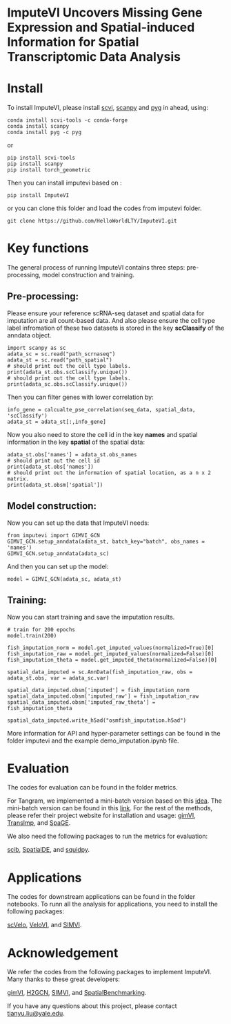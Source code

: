 # ImputeVI Uncovers Missing Gene Expression and Spatial-induced Information for Spatial Transcriptomic Data Analysis

# Install

To install ImputeVI, please install [scvi](https://docs.scvi-tools.org/en/stable/tutorials/index.html), [scanpy](https://scanpy-tutorials.readthedocs.io/en/latest/index.html) and [pyg](https://pytorch-geometric.readthedocs.io/en/latest/index.html) in ahead, using:

```
conda install scvi-tools -c conda-forge
conda install scanpy
conda install pyg -c pyg
```

or

```
pip install scvi-tools 
pip install scanpy
pip install torch_geometric
```

Then you can install imputevi based on :

```
pip install ImputeVI
```

or you can clone this folder and load the codes from imputevi folder.

```
git clone https://github.com/HelloWorldLTY/ImputeVI.git
```

# Key functions

The general process of running ImputeVI contains three steps: pre-processing, model construction and training.

## Pre-processing:

Please ensure your reference scRNA-seq dataset and spatial data for imputation are all count-based data. And also please ensure the cell type label infromation of these two datasets is stored in the key **scClassify** of the anndata object.

```
import scanpy as sc
adata_sc = sc.read("path_scrnaseq")
adata_st = sc.read("path_spatial")
# should print out the cell type labels.
print(adata_st.obs.scClassify.unique()) 
# should print out the cell type labels.
print(adata_sc.obs.scClassify.unique()) 
```

Then you can filter genes with lower correlation by:

```
info_gene = calcualte_pse_correlation(seq_data, spatial_data, 'scClassify')
adata_st = adata_st[:,info_gene]
```

Now you also need to store the cell id in the key **names** and spatial information in the key **spatial** of the spatial data:
```
adata_st.obs['names'] = adata_st.obs_names
# should print out the cell id
print(adata_st.obs['names']) 
# should print out the information of spatial location, as a n x 2 matrix.
print(adata_st.obsm['spatial'])
```

## Model construction:

Now you can set up the data that ImputeVI needs:

```
from imputevi import GIMVI_GCN
GIMVI_GCN.setup_anndata(adata_st, batch_key="batch", obs_names = 'names')
GIMVI_GCN.setup_anndata(adata_sc)
```

And then you can set up the model:
```
model = GIMVI_GCN(adata_sc, adata_st)
```

## Training:

Now you can start training and save the imputation results.

```
# train for 200 epochs
model.train(200)

fish_imputation_norm = model.get_imputed_values(normalized=True)[0]
fish_imputation_raw = model.get_imputed_values(normalized=False)[0]
fish_imputation_theta = model.get_imputed_theta(normalized=False)[0]

spatial_data_imputed = sc.AnnData(fish_imputation_raw, obs = adata_st.obs, var = adata_sc.var)

spatial_data_imputed.obsm['imputed'] = fish_imputation_norm
spatial_data_imputed.obsm['imputed_raw'] = fish_imputation_raw
spatial_data_imputed.obsm['imputed_raw_theta'] =  fish_imputation_theta

spatial_data_imputed.write_h5ad("osmfish_imputation.h5ad")
```

More information for API and hyper-parameter settings can be found in the folder imputevi and the example demo_imputation.ipynb file.

# Evaluation

The codes for evaluation can be found in the folder metrics.

For Tangram, we implemented a mini-batch version based on this [idea](https://github.com/broadinstitute/Tangram/issues/100). The mini-batch version can be found in this [link](https://github.com/HelloWorldLTY/Tangram_v2.git). For the rest of the methods, please refer their project website for installation and usage: [gimVI](https://docs.scvi-tools.org/en/0.20.3/tutorials/notebooks/gimvi_tutorial.html), [TransImp](https://transpa.readthedocs.io/en/latest/install.html), and [SpaGE](https://github.com/tabdelaal/SpaGE). 

We also need the following packages to run the metrics for evaluation:

[scib](https://github.com/theislab/scib), [SpatialDE](https://github.com/Teichlab/SpatialDE), and [squidpy](https://github.com/scverse/squidpy).


# Applications

The codes for downstream applications can be found in the folder notebooks. To runn all the analysis for applications, you need to install the following packages:

[scVelo](https://scvelo.readthedocs.io/en/stable/), [VeloVI](https://velovi.readthedocs.io/en/latest/index.html), and [SIMVI](https://github.com/KlugerLab/SIMVI).


# Acknowledgement

We refer the codes from the following packages to implement ImputeVI. Many thanks to these great developers:

[gimVI](https://github.com/scverse/scvi-tools/tree/main/scvi/external/gimvi), [H2GCN](https://github.com/GitEventhandler/H2GCN-PyTorch/blob/master/model.py), [SIMVI](https://github.com/KlugerLab/SIMVI), and [SpatialBenchmarking](https://github.com/QuKunLab/SpatialBenchmarking).

If you have any questions about this project, please contact tianyu.liu@yale.edu.